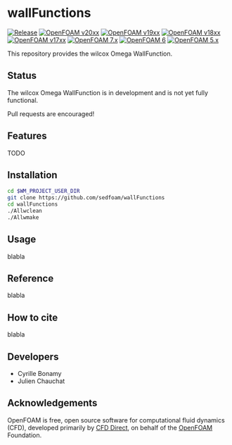 wallFunctions
============

[![Release](https://img.shields.io/badge/release-0.1-blue.svg)](http://github.com/SedFoam/wallFunctions)
[![OpenFOAM v20xx](https://img.shields.io/badge/OpenFOAM-v20xx-brightgreen.svg)](https://openfoam.com/)
[![OpenFOAM v19xx](https://img.shields.io/badge/OpenFOAM-v19xx-brightgreen.svg)](https://openfoam.com/)
[![OpenFOAM v18xx](https://img.shields.io/badge/OpenFOAM-v18xx-brightgreen.svg)](https://openfoam.com/)
[![OpenFOAM v17xx](https://img.shields.io/badge/OpenFOAM-v17xx-brightgreen.svg)](https://openfoam.com/)
[![OpenFOAM 7.x](https://img.shields.io/badge/OpenFOAM-7-brightgreen.svg)](https://openfoam.org/)
[![OpenFOAM 6](https://img.shields.io/badge/OpenFOAM-6-brightgreen.svg)](https://openfoam.org/)
[![OpenFOAM 5.x](https://img.shields.io/badge/OpenFOAM-5.x-brightgreen.svg)](https://openfoam.org/)

This repository provides the wilcox Omega WallFunction.

Status
------

The wilcox Omega WallFunction is in development and is not yet fully functional.

Pull requests are encouraged!

Features
--------

TODO

Installation
------------

```bash
cd $WM_PROJECT_USER_DIR
git clone https://github.com/sedfoam/wallFunctions
cd wallFunctions
./Allwclean
./Allwmake
```

Usage
-----

blabla

Reference
---------

blabla


How to cite
-----------

blabla

Developers
----------

  * Cyrille Bonamy
  * Julien Chauchat

Acknowledgements
----------------

OpenFOAM is free, open source software for computational fluid dynamics (CFD),
developed primarily by [CFD Direct](http://cfd.direct), on behalf of the
[OpenFOAM](http://openfoam.org) Foundation.

